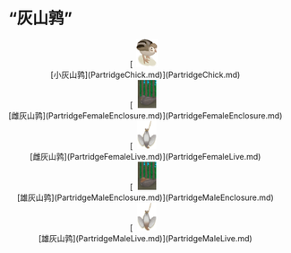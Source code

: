 # “灰山鹑”  
<div style="display:inline-block"><div class="gamedatalist" style="text-align:center;min-width:150px;min-height:0px;"><div style="text-align:center;">[<div style="width:50px;display:inline-block;text-align:center"><img decoding="async" src="../wiki/Sprite/PartridgeChick.png" href="a.md" style="max-width:50px;max-height:50px;"></div><br>[小灰山鹑](PartridgeChick.md)](PartridgeChick.md)</div></div><div class="gamedatalist" style="text-align:center;min-width:150px;min-height:0px;"><div style="text-align:center;">[<div style="width:50px;display:inline-block;text-align:center"><img decoding="async" src="../wiki/Sprite/PartridgeNesting.png" href="a.md" style="max-width:50px;max-height:50px;"></div><br>[雌灰山鹑](PartridgeFemaleEnclosure.md)](PartridgeFemaleEnclosure.md)</div></div><div class="gamedatalist" style="text-align:center;min-width:150px;min-height:0px;"><div style="text-align:center;">[<div style="width:50px;display:inline-block;text-align:center"><img decoding="async" src="../wiki/Sprite/PartridgeHanging.png" href="a.md" style="max-width:50px;max-height:50px;"></div><br>[雌灰山鹑](PartridgeFemaleLive.md)](PartridgeFemaleLive.md)</div></div><div class="gamedatalist" style="text-align:center;min-width:150px;min-height:0px;"><div style="text-align:center;">[<div style="width:50px;display:inline-block;text-align:center"><img decoding="async" src="../wiki/Sprite/PartridgeNestingMale.png" href="a.md" style="max-width:50px;max-height:50px;"></div><br>[雄灰山鹑](PartridgeMaleEnclosure.md)](PartridgeMaleEnclosure.md)</div></div><div class="gamedatalist" style="text-align:center;min-width:150px;min-height:0px;"><div style="text-align:center;">[<div style="width:50px;display:inline-block;text-align:center"><img decoding="async" src="../wiki/Sprite/PartridgeHangingMale.png" href="a.md" style="max-width:50px;max-height:50px;"></div><br>[雄灰山鹑](PartridgeMaleLive.md)](PartridgeMaleLive.md)</div></div></div>  
  
